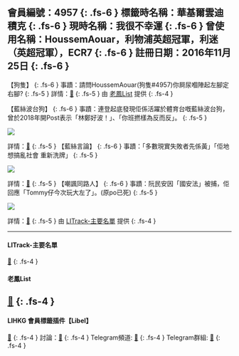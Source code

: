 會員編號：4957
{: .fs-6 }
標籤時名稱：華基爾雲迪積克
{: .fs-6 }
現時名稱：我很不幸運
{: .fs-6 }
曾使用名稱：HoussemAouar，利物浦英超冠軍，利迷（英超冠軍），ECR7
{: .fs-6 }
註冊日期：2016年11月25日
{: .fs-6 }
---

<div class="code-example" markdown="1">

【狗隻】
{: .fs-6 }
事蹟：請問HoussemAouar(狗隻#4957)你屙尿嗰陣起左腳定右腳?
{: .fs-5 }
詳情：[🔗](https://lih.kg/2176258)
{: .fs-5 }
由 [老鳳List](#老鳳list) 提供
{: .fs-4 }

</div>
<div class="code-example" markdown="1">

【藍絲波台狗】
{: .fs-6 }
事蹟：連登起底發現佢係活躍於體育台嘅藍絲波台狗，曾於2018年開Post表示「林鄭好波！」、「你班撚樣為反而反」。
{: .fs-5 }

![](https://na.cx/i/ZL6AtHa.jpg)


詳情：[🔗](https://lih.kg/576782)
{: .fs-5 }
【藍絲言論】
{: .fs-6 }
事蹟：「多數現實失敗者先係黃」「佢地想搞亂社會 重新洗牌」
{: .fs-5 }

![](https://na.cx/i/rDbTZNF.jpg)


詳情：[🔗](https://lih.kg/aBOkuMV)
{: .fs-5 }
【嘲諷同路人】
{: .fs-6 }
事蹟：阮民安因「國安法」被捕，佢回應「Tommy仔今次玩大左了」。(原po已死)
{: .fs-5 }

![](https://na.cx/i/FaXjVk0.jpg)

詳情：[🔗](https://lih.kg/bhLtofV)
{: .fs-5 }
由 [LITrack-主要名單](#litrack-主要名單) 提供
{: .fs-4 }

</div>

---

#### LITrack-主要名單

[🔗](http://tiny.cc/LITrack_GS)
{: .fs-4 }
#### 老鳳List
[🔗](https://lihkg.com/thread/2808424)
{: .fs-4 }
---

#### LIHKG 會員標籤插件【Libel】

[🔗](https://kitce.github.io/libel)
{: .fs-4 }
討論：[🔗](https://lih.kg/2841778)
{: .fs-4 }
Telegram頻道: [🔗](https://t.me/LibelOfficialChannel)
{: .fs-4 }
Telegram群組: [🔗](https://t.me/LibelOfficialGroup)
{: .fs-4 }
